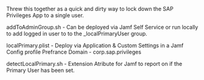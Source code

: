 Threw this together as a quick and dirty way to lock down the SAP Privileges App to a single user.


addToAdminGroup.sh - Can be deployed via Jamf Self Service or run locally to add logged in user to to the  _localPrimaryUser group.

localPrimary.plist - Deploy via Application & Custom Settings in a Jamf Config profile
        Prefrance Domain - corp.sap.privileges

detectLocalPrimary.sh - Extension Atribute for Jamf to report on if the Primary User has been set.
